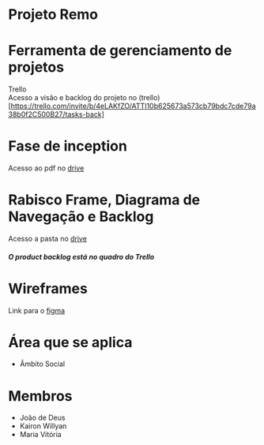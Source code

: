 # Projeto Remo

# Ferramenta de gerenciamento de projetos
Trello </br>
Acesso a visão e backlog do projeto no (trello)[https://trello.com/invite/b/4eLAKfZO/ATTI10b625673a573cb79bdc7cde79a38b0f2C500B27/tasks-back]

# Fase de inception
Acesso ao pdf no [drive](https://drive.google.com/file/d/1u-0_GWS4_0WnSkj-uCS_jNvwLj4X45gu/view?usp=sharing)

# Rabisco Frame, Diagrama de Navegação e Backlog
Acesso a pasta no [drive](https://drive.google.com/drive/folders/1nJLIWwRGd0IWSdzd9has1EdR7CbCLNIV?usp=sharing)

#### *O product backlog está no quadro do Trello*

# Wireframes 
Link para o [figma](https://www.figma.com/file/2UnRL8FccmzWK9nLQpGElp/Untitled?type=design&node-id=0%3A1&mode=design&t=8L4JCarr0Netmz9R-1)

# Área que se aplica
+ Âmbito Social

# Membros

- João de Deus
- Kairon Willyan
- Maria Vitória
